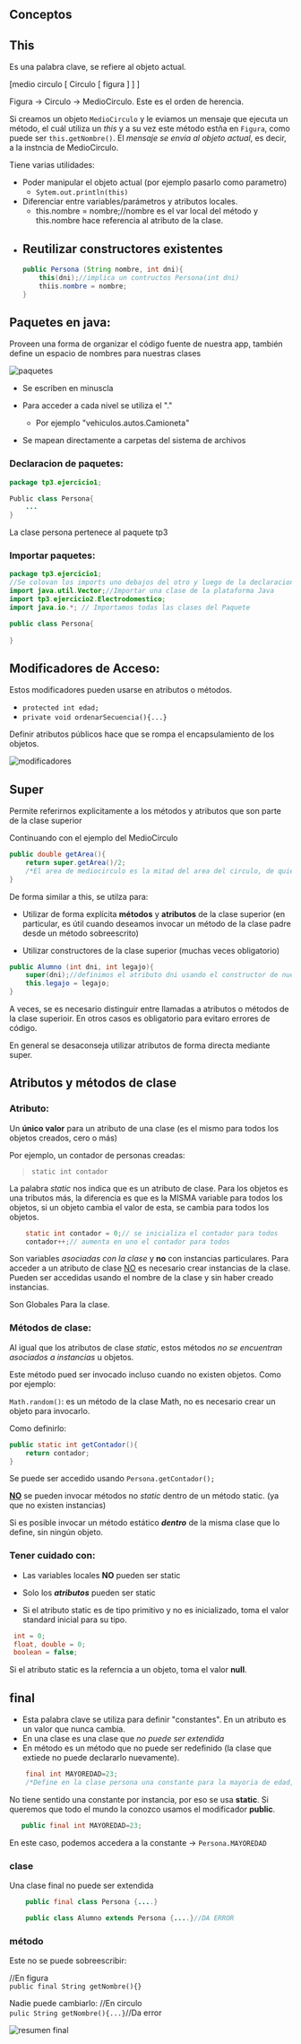 ## Conceptos

## This

Es una palabra clave, se refiere al objeto actual.

[medio circulo [ Circulo [ figura ] ]  ] 

Figura -> Circulo -> MedioCirculo.
Este es el orden de herencia.

Si creamos un objeto `MedioCirculo` y le eviamos un mensaje que ejecuta un método, el cuál utiliza un *this* y a su vez este método estña en `Figura`, como puede ser `this.getNombre()`. El *mensaje se envia al objeto actual*, es decir, a la instncia de MedioCirculo.

Tiene varias utilidades:

- Poder manipular el objeto actual (por ejemplo pasarlo como parametro)
    - `Sytem.out.println(this)`
- Diferenciar entre variables/parámetros y atributos locales.
    - this.nombre = nombre;//nombre es el var local del método y this.nombre hace referencia al atributo de la clase.
- Reutilizar constructores existentes
    - 
    ```java
    public Persona (String nombre, int dni){
        this(dni);//implica un contructos Persona(int dni)
        thiis.nombre = nombre;
    }
    ```

## Paquetes en java:
Proveen una forma de organizar el código fuente de nuestra app, también define un espacio de nombres para nuestras clases

![paquetes](img/paquetes.png)

- Se escriben en minuscla
- Para acceder a cada nivel se utiliza el "."
    - Por ejemplo "vehiculos.autos.Camioneta"

- Se mapean directamente a carpetas del sistema de archivos

### Declaracion de paquetes:
```java
package tp3.ejercicio1;

Public class Persona{
    ...
}
```


La clase persona pertenece al paquete tp3

### Importar paquetes:
```java
package tp3.ejercicio1;
//Se colovan los imports uno debajos del otro y luego de la declaracion del paquete
import java.util.Vector;//Importar una clase de la plataforma Java
import tp3.ejercicio2.Electrodomestico;
import java.io.*; // Importamos todas las clases del Paquete

public class Persona{
    
}

```


## Modificadores de Acceso:

Estos modificadores pueden usarse en atributos o métodos.

- `protected int edad;`
- `private void ordenarSecuencia(){...}`

Definir atributos públicos hace que se rompa el encapsulamiento de los objetos.

![modificadores](img/modificadores.png)

## Super
Permite referirnos explicitamente  a los métodos y atributos que son parte de la clase superior

Continuando con el ejemplo del MedioCirculo

```java
public double getArea(){
    return super.getArea()/2;
    /*El area de mediocirculo es la mitad del area del circulo, de quien heredamos. Estamos REUSANDO el comportamiento*/
}
```

De forma similar a this, se utilza para:

- Utilizar de forma explícita **métodos** y **atributos** de la clase superior (en particular, es útil cuando deseamos invocar un método de la clase padre desde un método sobreescrito)

- Utilizar constructores de la clase superior (muchas veces obligatorio)

```java
public Alumno (int dni, int legajo){
    super(dni);//definimos el atributo dni usando el constructor de nuestro padre, que debemos invocarlo
    this.legajo = legajo;
}

```

A veces, se es necesario distinguir entre llamadas a atributos o métodos de la clase superioir. En otros casos es obligatorio para evitaro errores de código.

En general se desaconseja utilizar atributos de forma directa mediante super.

## Atributos y métodos de clase


### Atributo:
Un **único valor** para un atributo de una clase (es el mismo para todos los objetos creados, cero o más)

Por ejemplo, un contador de personas creadas:


> `static int contador` <br>

La palabra *static* nos indica que es un atributo de clase.
Para los objetos es una tributos más, la diferencia es que es la MISMA variable para todos los objetos, si un objeto cambia el valor de esta, se cambia para todos los objetos.

```java
    static int contador = 0;// se inicializa el contador para todos
    contador++;// aumenta en uno el contador para todos
```

Son variables *asociadas con la clase* y **no** con instancias particulares. Para acceder a un atributo de clase <u>NO</u> es necesario crear instancias de la clase. Pueden ser accedidas usando el nombre de la clase y sin haber creado instancias.

Son Globales Para la clase.

### Métodos de clase:

Al igual que los atributos de clase *static*, estos métodos *no se encuentran asociados a instancias* u objetos.

Este método  pued ser invocado incluso cuando no existen objetos. Como por ejemplo:

`Math.random()`: es un método de la clase Math, no es necesario crear un objeto para invocarlo.

Como definirlo:
```java
public static int getContador(){
    return contador;
}
```

Se puede ser accedido usando `Persona.getContador();`

<u>**NO**</u> se pueden invocar métodos no *static* dentro de un método static. (ya que no existen instancias)

Si es posible invocar un método estático ***dentro*** de la misma clase que lo define, sin ningún objeto.

### Tener cuidado con:

- Las variables locales **NO** pueden ser static

- Solo los ***atributos*** pueden ser static

- Si el atributo static es de tipo primitivo y no es inicializado, toma el valor standard inicial para su tipo.

```java
 int = 0;
 float, double = 0;
 boolean = false;
```

Si el atributo static es la referncia a un objeto, toma el valor **null**.

## final

- Esta palabra clave se utiliza para definir "constantes". En un atributo es un valor que nunca cambia. 
- En una clase es una clase que *no puede ser extendida*
- En método es un método que no puede ser redefinido (la clase que extiede no puede declararlo nuevamente).

```java
    final int MAYOREDAD=23;
    /*Define en la clase persona una constante para la mayoria de edad, por converncion van con mayusculas*/
```

No tiene sentido una constante por instancia, por eso se usa **static**. Si queremos que todo el mundo la conozco usamos el modificador **public**. 

```java
   public final int MAYOREDAD=23;
```

En este caso, podemos accedera a la constante -> `Persona.MAYOREDAD`

### clase
Una clase final no puede ser extendida
```java
    public final class Persona {....}

```
```java
    public class Alumno extends Persona {....}//DA ERROR

```

### método

Este no se puede sobreescribir:

//En figura<br>
`public final String getNombre(){}`

Nadie puede cambiarlo:
//En circulo<br>
`pulic String getNombre(){...}`//Da error

![resumen final](img/resumen-finalpng.png)
